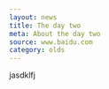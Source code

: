```yaml
---
layout: news
title: The day two
meta: About the day two
source: www.baidu.com
category: olds
---
```


jasdklfj
